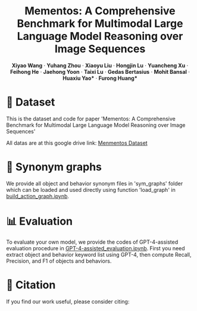 <p align="center">

  <h1 align="center">Mementos: A Comprehensive Benchmark for Multimodal Large Language Model Reasoning over Image Sequences</h1>
  <p align="center">
    <a><strong>Xiyao Wang</strong></a>
    ·
    <a><strong>Yuhang Zhou</strong></a>
    ·
    <a><strong>Xiaoyu Liu</strong></a>
    ·
    <a><strong>Hongjin Lu</strong></a>
    ·
    <a><strong>Yuancheng Xu</strong></a>
    ·
    <a><strong>Feihong He</strong></a>
    ·
    <a><strong>Jaehong Yoon</strong></a>
    ·
    <a><strong>Taixi Lu</strong></a>
    ·
    <a><strong>Gedas Bertasius</strong></a>
    ·
    <a><strong>Mohit Bansal</strong></a>
    ·
    <a><strong>Huaxiu Yao*</strong></a>
    ·
    <a><strong>Furong Huang*</strong></a>
  </p>

</p>

# 📍 Dataset
This is the dataset and code for paper 'Mementos: A Comprehensive Benchmark for Multimodal Large Language Model Reasoning over Image Sequences'

All datas are at this google drive link: [Menmentos Dataset](https://drive.google.com/drive/folders/1CKBWtHKzJgkGJb3Qdl2e_HHhc0fThW61?usp=sharing)

# 🧾 Synonym graphs
We provide all object and behavior synonym files in 'sym_graphs' folder which can be loaded and used directly using function 'load_graph' in [build_action_graph.ipynb](https://github.com/si0wang/Mementos/blob/main/sym_graphs/build_action_graph.ipynb).

# 📊 Evaluation
To evaluate your own model, we provide the codes of GPT-4-assisted evaluation procedure in [GPT-4-assisted_evaluation.ipynb](https://github.com/si0wang/Mementos/blob/main/GPT-4-assisted_evaluation.ipynb).
First you need extract object and behavior keyword list using GPT-4, then compute Recall, Precision, and F1 of objects and behaviors.

# 📝 Citation

If you find our work useful, please consider citing:
```

```
